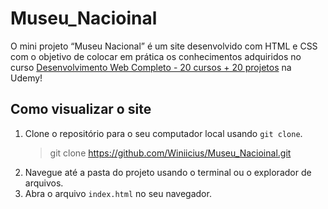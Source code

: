 # Museu_Nacioinal
O mini projeto “Museu Nacional” é um site desenvolvido com HTML e CSS com o objetivo de colocar em prática os conhecimentos adquiridos no curso [Desenvolvimento Web Completo - 20 cursos + 20 projetos](https://www.udemy.com/course/web-completo/) na Udemy!

## Como visualizar o site

1. Clone o repositório para o seu computador local usando `git clone`.
    > git clone https://github.com/Winiicius/Museu_Nacioinal.git
2. Navegue até a pasta do projeto usando o terminal ou o explorador de arquivos.
3. Abra o arquivo `index.html` no seu navegador.